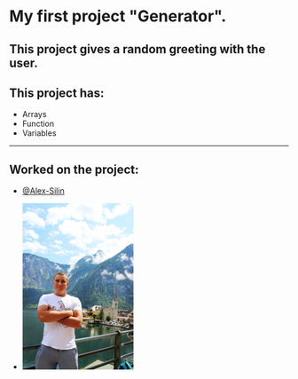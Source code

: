 # __My first project "Generator".__

## This project gives a random greeting with the user.

## This project has:

+ Arrays
+ Function
+ Variables
***

## Worked on the project:
* [@Alex-Silin](https://github.com/Alex-Silin)

* ![My photo](/1.jpg)